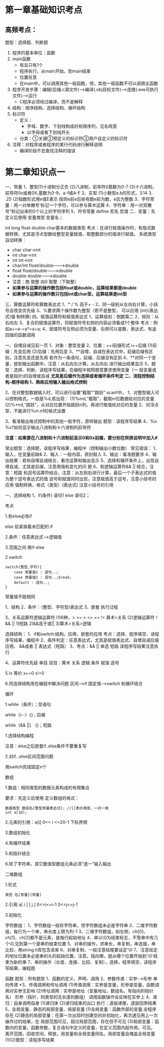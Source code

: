 # 第一章基础知识考点

## 高频考点：

题型：选择题、判断题

1. 程序的基本单位：函数
2. main函数
   - 有且只有1个
   - 程序执行，从main开始，到main结束
   - 位置任意
   - 在main中，可以调用其他一般函数，但，其他一般函数不可以调用主函数
3. 程序开发步骤：编辑(后缀.c源文件)-->编译(.obj目标文件)-->连接(.exe可执行文件)-->运行
   - C程序必须经过编译，而不是解释
4. 结构：顺序结构、选择结构、循环结构
5. 标识符
   - 定义：
     - 字母、数字、下划线构成的有限序列，见名晓意
     - 以字母或者下划线开头
   - 分类：①关键②预定义的标识符③用户自定义的标识符
6. 注释：对程序或者程序的某行代码进行解释说明
   - 编译阶段不去查找注释的错误

# 第二章知识点一

一、常量
1、整型(1)十进制分正负
(2)八进制，前导符0基数为0-7
(3)十六进制，前导符0x或者0X,基数为0-9，a-f或A-F
2、实型
(1)小数型a.b的形式，3.14   3.  .25
(2)指数形式用e或E表示 规则e前e后些有数e前为数，e后为整数
3、字符常量：用一对单撇号‘标记一个字符，可以参与算术运算
4、字符串：用一对双撇号”标记出来的0个以上的字符序列
5、符号常量 define 宏名 宏值
二、变量：先定义后使用
变量类型  变量名；

int long float double char基本的数据类型
考点：在进行赋值操作时，有隐式数据转换，尤其是浮点型数给整型变量赋值，取整数部分的值进行赋值。
系统类型自动转换：

- char   char->int
- int  char->int
- int   int->int
- char/int   float/double--->double
- float    float/double--->double
- double  double--->double
- 注意：商 取整 向0 取整（下取整）
- **如果参与运算的操作数包括float或double，运算结果都是double**
- **如果参与运算的操作数只包括int或char型，运算结果是int型**

三、算数运算符和算数表达式
1、* / % 高于+ -
2、同一级别从左向右计算，小括号会改变优先级
3、%要求两个操作数为整型（若不是整型，
可以应用
(int)(表达式)强
制转换)
四、赋值运算符和赋值表达式
1、运算级别：倒数第二
2、规则：从右向左
3、复合的赋值运算符，将赋值符号右侧的内容必须看成1个整体
考点：例如a+=a-=a*=a+a;
4、赋值符号左侧必须为变量、右侧可以是数、表达式、有返回值的函数调用

一、自增自减见前一页
1、对象：整型变量
2、位置：++i前缀形式 i++后缀
(1)前缀：先变后用
(2)后缀：先用后变
3、**自增、自减在表达式中，前缀后缀有区别，注意先变还是先用
若作为一条语句，前缀、后缀没有区别
4、**对同一个变量，放到输出函数中，注意：从右向左计算，从左向右
进行输出结果显示
5、题型：选择、判断、读程序写结果，在编程中按照题意要求使用变量（一
般变量或者是指针)的自增或自减
**尤其是后缀作为选择或者循环条件判定
二、流程控制结构-顺序结构
1、熟练应用输入输出格式控制**

2、在对整型数据输入时，可以进行设置“截取”“跳跃”
scanf中，
1、对整型输入可以控制格式，一般是%d,若出现：
(1)%md,“截取”，截取m位数据给对应的变量
(2)%*nd,“跳跃”，从对应位置开始跳跃n列，再进行取值给对应的变量
2、对浮点型，不能进行%m.nf的格式设置

3、看准输出格式控制中的其他一般字符，原样输出
题型：读程序写结果
4、%o %x?如何显示输出八进制和十六进制的前导符

**注意：如果要在八进制和十六进制前显示0和0x前缀，要分别在转换说明中加入#**

常出题型：选择题，读程序写结果，编程中（控制输出小数位数）
常见错误：
1、输入，在变量前缺&
2、输入：一般内容，原封敲入
3、输出：看准题要求
4、输出结果：若和自增自减结合，看住运算和输出显示
5、选择和循环条件上，出现自增自减，尤其是后缀，注意用值和变化的问
题
6、和逻辑运算符&& || 结合，注意：短路
和逗号运算符结合，注意：从左到右进行计算，最后一个子表达式的值
为整个逗号表达式的值
逗号和赋值同时出现，注意赋值高于逗号，注意小括号的应用
强制转换，格式（类型）(表达式)  注意小括号的引用

一、选择结构
1、if(条件)
		语句1
	else
		语句2；

考点 

1.有else必有if

else 前紧挨着未匹配的 if

2.条件：任意表达式——>逻辑值

3.范围之间 用if-else

2.switch

```
switch(整型,字符){
	case 常量值1 : 语句..;
	case 常量值2 : 语句..;break;
	default : 语句..;
}
```

常量值不能相同

1、结构
2、条件：（整型、字符型)表达式
3、嵌套 执行过程

3、关系运算符逻辑运算符
(1)6种，> >= < <= == !=
算术>关系
(2)逻辑运算符！
&& ||
1)短路
2)&&高于或||
3)算术>关系>逻辑

选择结构：
1、if和switch:结构，应用，嵌套的应用
考点：选择、程序填空、读程序写结果，编程中
2、条件判定：任意表达式，尤其是赋值表达式、自增自减后缀应用、
&&或者 || 表达式（短路）
3、考点：&& || 单选 短路
读程序写结果注意执行

4、运算符优先级
单目
双目：算术 关系 逻辑 条件 赋值 逗号

5.!x 等价 x==0  x!=0

6.将选择结构用在编程中解决问题 区间——>if   固定值——>switch 和循环结合 

循环

1.while（条件）；空语句

while（i--）{} ; 后缀

while（&& ||） {}；短路

1.选择结构编程

注意：else之后嵌套if..else条件不要重复写

2.对if...else区间范围问题

用switch完成固定n个

数组

1.数组：相同类型的数据元素构成的有限集合

要求：先定义后使用
定义数组的格式：

```
数据类型 数组名[整型常量表达式]; //[]表示维度，一对一维
int a[10];
```

2.元素的引用：a[i]     0<= i <=20-1  下标界限

3.数组初始化

4.和循环结果

5.和指针结合

6.除了字符串，其它数值型数组元素必须“逐一”输入输出

二维数组

1.形式

```
类型 名[常量][常量]
```

2.引用 a[ i ] [ j ]  0<=i<=i-1  0<=j<=j-1 

3.初始化

字符数组：
1、字符数组一般存字符串，但字符数组未必是字符串
2、二维字符数组，每行为一个串，串长度上限为列-1
3、二维字符数组，如左侧，ch[0]、ch[1]、ch[2]都不是元素，是每行起始地址
4、串以\0为结束标志，不管串中有几个\0,见到第一个是串的结束位置
5、对串的操作，求串长，串复制，串连接，串比较，用string.h库包含进来
6、对串复制，一般注意结尾要设定’\0
7、注意给定的地址位置未必是串的头的起始位置，注意，指向哪，就从哪个位置开始到'\0'结束为新的串
7、串的操作（长度、连接、比较、复制），选择，程序填空，读程序写结果，编程题

函数
题型：所有题型
1、函数的定义、声明、调用
2、参数传递：实参-→形参
单向传递
*3、传值调用和传址调用
(1)传值调用：实参是变量，形参是变量，函数调用对实参无彭响
(2)传址调用：实参是地址（变量地址，数组名，有指向的指针名）
形参（指针，同类型的无长度的数组） 调用函数操作会反映在实参上
4、递归：自身调用自身
(1)递归体
(2)递归结束的出口
执行：逐层递推，逐层回带结果
5、全局变量、静态的局部变量、局部变量
(1)全局变量：函数外部的变量.全程序存在
(2)静态的局部变量：在第一次出现时创建空间并初始化，再次遇见用上一次操作过的结果，在
局部范围可见，超过局部范围，存在但不可见
(3)局部变量：函数内的变量，函数参数，复合语句中定义的变量，在定义范围内起作用，可见。
离开范围，回收空间，释放。局变量和全局变量同名，局部变量会掩盖全局变量
(1)(2)题型：读程序写结果

